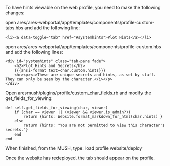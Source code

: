 
To have hints viewable on the web profile, you need to make the following changes:

open ares/ares-webportal/app/templates/components/profile-custom-tabs.hbs and add the following line:

    <li><a data-toggle="tab" href="#systemhints">Plot Hints</a></li>

open ares/ares-webportal/app/templates/components/profile-custom.hbs and add the following lines:

    <div id="systemhints" class="tab-pane fade">
        <h2>Plot Hints and Secrets</h2>
        {{{ansi-format text=char.custom.hints}}}
        <hr><p><i>These are unique secrets and hints, as set by staff. They can only be seen by the character.</i></p>
    </div>

Open aresmush/plugins/profile/custom_char_fields.rb and modify the get_fields_for_viewing:

    def self.get_fields_for_viewing(char, viewer)
        if (char == viewer || (viewer && viewer.is_admin?))
            return {hints: Website.format_markdown_for_html(char.hints) }
        else
            return {hints: "You are not permitted to view this character's secrets."}
        end
    end

When finished, from the MUSH, type:
    load profile
    website/deploy

Once the website has redeployed, the tab should appear on the profile.
